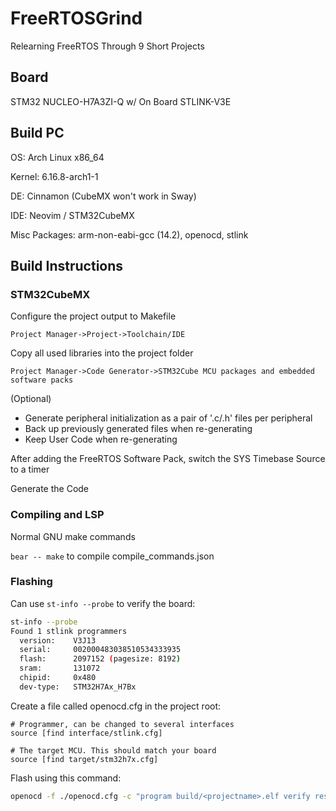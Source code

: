# FreeRTOSGrind
Relearning FreeRTOS Through 9 Short Projects

## Board

STM32 NUCLEO-H7A3ZI-Q w/ On Board STLINK-V3E

## Build PC

OS: Arch Linux x86_64

Kernel: 6.16.8-arch1-1

DE: Cinnamon (CubeMX won't work in Sway)

IDE: Neovim / STM32CubeMX

Misc Packages: arm-non-eabi-gcc (14.2), openocd, stlink

## Build Instructions

### STM32CubeMX

Configure the project output to Makefile

`Project Manager->Project->Toolchain/IDE`

Copy all used libraries into the project folder

`Project Manager->Code Generator->STM32Cube MCU packages and embedded software packs`

(Optional)
- Generate peripheral initialization as a pair of '.c/.h' files per peripheral
- Back up previously generated files when re-generating
- Keep User Code when re-generating

After adding the FreeRTOS Software Pack, switch the SYS Timebase Source to a
timer

Generate the Code

### Compiling and LSP

Normal GNU make commands

`bear -- make` to compile compile_commands.json

### Flashing

Can use `st-info --probe` to verify the board:
```bash
st-info --probe
Found 1 stlink programmers
  version:    V3J13
  serial:     002000483038510534333935
  flash:      2097152 (pagesize: 8192)
  sram:       131072
  chipid:     0x480
  dev-type:   STM32H7Ax_H7Bx
```

Create a file called openocd.cfg in the project root:
```
# Programmer, can be changed to several interfaces
source [find interface/stlink.cfg]

# The target MCU. This should match your board
source [find target/stm32h7x.cfg]
```

Flash using this command:
```bash
openocd -f ./openocd.cfg -c "program build/<projectname>.elf verify reset exit"
```
